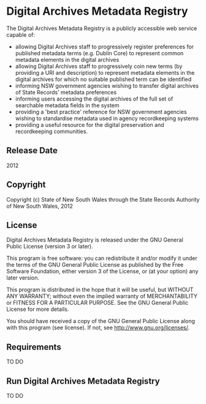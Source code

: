 # Digital Archives Metadata Registry

The Digital Archives Metadata Registry is a publicly accessible web service capable of:

- allowing Digital Archives staff to progressively register preferences for published metadata terms (e.g. Dublin Core) to represent common metadata elements in the digital archives
- allowing Digital Archives staff to progressively coin new terms (by providing a URI and description) to represent metadata elements in the digital archives for which no suitable published term can be identified
- informing NSW government agencies wishing to transfer digital archives of State Records' metadata preferences
- informing users accessing the digital archives of the full set of searchable metadata fields in the system
- providing a 'best practice' reference for NSW government agencies wishing to standardise metadata used in agency recordkeeping systems
- providing a useful resource for the digital preservation and recordkeeping communities.

## Release Date

2012

## Copyright

Copyright (c) State of New South Wales through the State Records Authority of New South Wales, 2012

## License

Digital Archives Metadata Registry is released under the GNU General Public License (version 3 or later).

This program is free software: you can redistribute it and/or modify
it under the terms of the GNU General Public License as published by
the Free Software Foundation, either version 3 of the License, or
(at your option) any later version.

This program is distributed in the hope that it will be useful,
but WITHOUT ANY WARRANTY; without even the implied warranty of
MERCHANTABILITY or FITNESS FOR A PARTICULAR PURPOSE.  See the
GNU General Public License for more details.

You should have received a copy of the GNU General Public License
along with this program (see license).  If not, see <http://www.gnu.org/licenses/>.

## Requirements

TO DO

## Run Digital Archives Metadata Registry

TO DO
